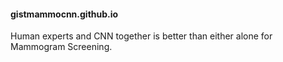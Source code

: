 #### gistmammocnn.github.io

Human experts and CNN together is better than either alone for Mammogram Screening.